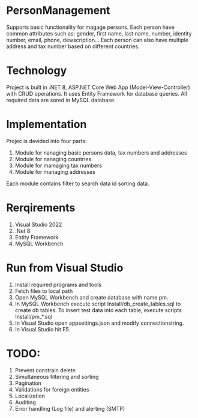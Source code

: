 # PersonManagement

Supports basic functionality for magage persons. Each person have common attributes such as: gender, first name, last name,
number, identity number, email, phone, dewscription... Each person can also have multiple address and tax number based on different countries. 

# Technology
Project is built in .NET 8, ASP.NET Core Web App (Model-View-Controller) with CRUD operations. It uses Entity Framework for database queries.
All required data are sored in MySQL database.

# Implementation
Projec is devided into four parts:
1. Module for nanaging basic persons data, tax numbers and addresses
2. Module for nanaging countries
3. Module for mamaging tax numbers
4. Module for managing addresses

Each module contains filter to search data id sorting data.


# Rerqirements
1. Visual Studio 2022
2. .Net 8
3. Entity Framework
4. MySQL Workbench


# Run from Visual Studio
1. Install required programs and tools
2. Fetch files to local path
3. Open MySQL Workbench and create database with name pm.
4. In MySQL Workbench execute script Install/db_create_tables.sql to create db tables. To insert test data into each table, execute scripts Install/pm_*.sql
5. In Visual Studio open appsettings.json and modify connectionstring.
6. In Visual Studio hit F5.


# TODO:
1. Prevent constrain delete
2. Simultaneous filtering and sorting
3. Pagination
4. Validations for foreign entities
5. Localization
6. Auditing
7. Error handling (Log file) and alerting (SMTP)